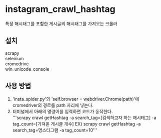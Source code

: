 # instagram_crawl_hashtag
특정 해시태그를 포함한 게시글의 해시태그를 가져오는 크롤러<br>

설치
----------
scrapy <br>
selenium <br>
cromedrive <br>
win_unicode_console <br>

사용 방법
----------
1. 'insta_spider.py'의 'self.browser = webdriver.Chrome(path)'에 cromedriver의 경로를 path 자리에 넣는다.
2. 터미널에서 아래의 명령어를 입력하면 코드가 동작한다.<br>
'''scrapy crawl getHashtag -a search_tag=[검색하고자 하는 해시태그] -a tag_count=[가져온 게시글 개수]
EX) scrapy crawl getHashtag -a search_tag=멍스타그램 -a tag_count=10'''
    
